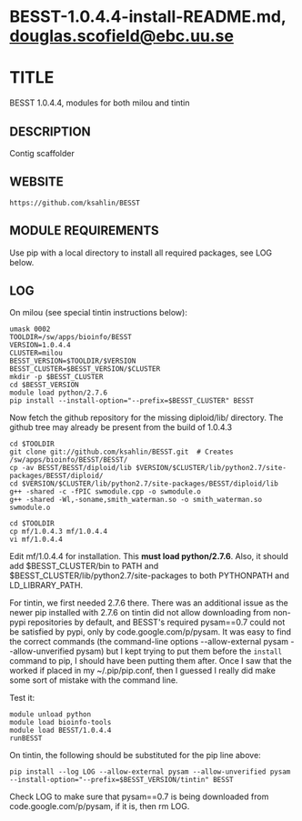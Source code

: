 # BESST-1.0.4.4-install-README.md, douglas.scofield@ebc.uu.se

TITLE
=====

BESST 1.0.4.4, modules for both milou and tintin

DESCRIPTION
-----------

Contig scaffolder

WEBSITE
-------

    https://github.com/ksahlin/BESST

MODULE REQUIREMENTS
-------------------

Use pip with a local directory to install all required packages, see LOG below.


LOG
---

On milou (see special tintin instructions below):

    umask 0002
    TOOLDIR=/sw/apps/bioinfo/BESST
    VERSION=1.0.4.4
    CLUSTER=milou
    BESST_VERSION=$TOOLDIR/$VERSION
    BESST_CLUSTER=$BESST_VERSION/$CLUSTER
    mkdir -p $BESST_CLUSTER
    cd $BESST_VERSION
    module load python/2.7.6
    pip install --install-option="--prefix=$BESST_CLUSTER" BESST

Now fetch the github repository for the missing diploid/lib/ directory.  The github tree
may already be present from the build of 1.0.4.3

    cd $TOOLDIR
    git clone git://github.com/ksahlin/BESST.git  # Creates /sw/apps/bioinfo/BESST/BESST/
    cp -av BESST/BESST/diploid/lib $VERSION/$CLUSTER/lib/python2.7/site-packages/BESST/diploid/
    cd $VERSION/$CLUSTER/lib/python2.7/site-packages/BESST/diploid/lib
    g++ -shared -c -fPIC swmodule.cpp -o swmodule.o
    g++ -shared -Wl,-soname,smith_waterman.so -o smith_waterman.so swmodule.o

    cd $TOOLDIR
    cp mf/1.0.4.3 mf/1.0.4.4
    vi mf/1.0.4.4

Edit mf/1.0.4.4 for installation.  This **must load python/2.7.6**.  Also, it
should add $BESST_CLUSTER/bin to PATH and
$BESST_CLUSTER/lib/python2.7/site-packages to both PYTHONPATH and
LD_LIBRARY_PATH.

For tintin, we first needed 2.7.6 there.  There was an additional issue as the newer
pip installed with 2.7.6 on tintin did not allow downloading from non-pypi repositories
by default, and BESST's required pysam==0.7 could not be satisfied by pypi, only by
code.google.com/p/pysam.  It was easy to find the correct commands (the command-line
options --allow-external pysam --allow-unverified pysam) but I kept trying to put them
before the `install` command to pip, I should have been putting them after.  Once I saw
that the worked if placed in my ~/.pip/pip.conf, then I guessed I really did make some
sort of mistake with the command line.

Test it:

    module unload python
    module load bioinfo-tools
    module load BESST/1.0.4.4
    runBESST

On tintin, the following should be substituted for the pip line above:

    pip install --log LOG --allow-external pysam --allow-unverified pysam --install-option="--prefix=$BESST_VERSION/tintin" BESST

Check LOG to make sure that pysam==0.7 is being downloaded from
code.google.com/p/pysam, if it is, then rm LOG.


